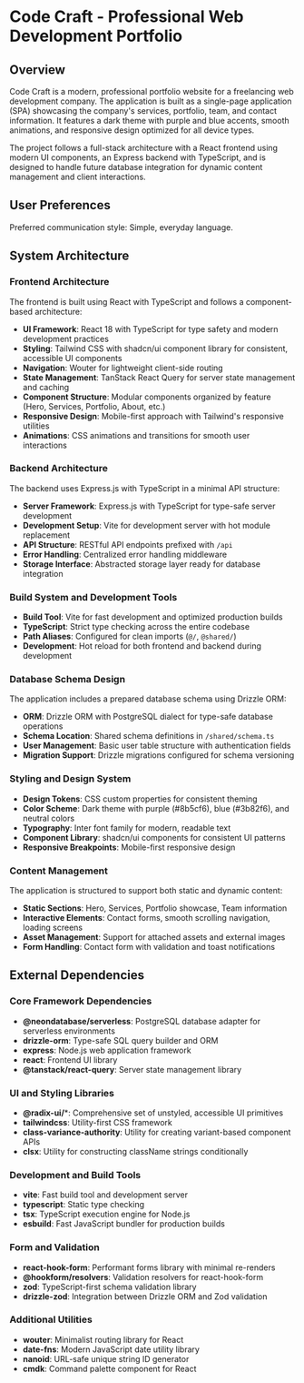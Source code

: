 # Code Craft - Professional Web Development Portfolio

## Overview

Code Craft is a modern, professional portfolio website for a freelancing web development company. The application is built as a single-page application (SPA) showcasing the company's services, portfolio, team, and contact information. It features a dark theme with purple and blue accents, smooth animations, and responsive design optimized for all device types.

The project follows a full-stack architecture with a React frontend using modern UI components, an Express backend with TypeScript, and is designed to handle future database integration for dynamic content management and client interactions.

## User Preferences

Preferred communication style: Simple, everyday language.

## System Architecture

### Frontend Architecture
The frontend is built using React with TypeScript and follows a component-based architecture:

- **UI Framework**: React 18 with TypeScript for type safety and modern development practices
- **Styling**: Tailwind CSS with shadcn/ui component library for consistent, accessible UI components
- **Navigation**: Wouter for lightweight client-side routing
- **State Management**: TanStack React Query for server state management and caching
- **Component Structure**: Modular components organized by feature (Hero, Services, Portfolio, About, etc.)
- **Responsive Design**: Mobile-first approach with Tailwind's responsive utilities
- **Animations**: CSS animations and transitions for smooth user interactions

### Backend Architecture
The backend uses Express.js with TypeScript in a minimal API structure:

- **Server Framework**: Express.js with TypeScript for type-safe server development
- **Development Setup**: Vite for development server with hot module replacement
- **API Structure**: RESTful API endpoints prefixed with `/api`
- **Error Handling**: Centralized error handling middleware
- **Storage Interface**: Abstracted storage layer ready for database integration

### Build System and Development Tools
- **Build Tool**: Vite for fast development and optimized production builds
- **TypeScript**: Strict type checking across the entire codebase
- **Path Aliases**: Configured for clean imports (`@/`, `@shared/`)
- **Development**: Hot reload for both frontend and backend during development

### Database Schema Design
The application includes a prepared database schema using Drizzle ORM:

- **ORM**: Drizzle ORM with PostgreSQL dialect for type-safe database operations
- **Schema Location**: Shared schema definitions in `/shared/schema.ts`
- **User Management**: Basic user table structure with authentication fields
- **Migration Support**: Drizzle migrations configured for schema versioning

### Styling and Design System
- **Design Tokens**: CSS custom properties for consistent theming
- **Color Scheme**: Dark theme with purple (#8b5cf6), blue (#3b82f6), and neutral colors
- **Typography**: Inter font family for modern, readable text
- **Component Library**: shadcn/ui components for consistent UI patterns
- **Responsive Breakpoints**: Mobile-first responsive design

### Content Management
The application is structured to support both static and dynamic content:

- **Static Sections**: Hero, Services, Portfolio showcase, Team information
- **Interactive Elements**: Contact forms, smooth scrolling navigation, loading screens
- **Asset Management**: Support for attached assets and external images
- **Form Handling**: Contact form with validation and toast notifications

## External Dependencies

### Core Framework Dependencies
- **@neondatabase/serverless**: PostgreSQL database adapter for serverless environments
- **drizzle-orm**: Type-safe SQL query builder and ORM
- **express**: Node.js web application framework
- **react**: Frontend UI library
- **@tanstack/react-query**: Server state management library

### UI and Styling Libraries
- **@radix-ui/***: Comprehensive set of unstyled, accessible UI primitives
- **tailwindcss**: Utility-first CSS framework
- **class-variance-authority**: Utility for creating variant-based component APIs
- **clsx**: Utility for constructing className strings conditionally

### Development and Build Tools
- **vite**: Fast build tool and development server
- **typescript**: Static type checking
- **tsx**: TypeScript execution engine for Node.js
- **esbuild**: Fast JavaScript bundler for production builds

### Form and Validation
- **react-hook-form**: Performant forms library with minimal re-renders
- **@hookform/resolvers**: Validation resolvers for react-hook-form
- **zod**: TypeScript-first schema validation library
- **drizzle-zod**: Integration between Drizzle ORM and Zod validation

### Additional Utilities
- **wouter**: Minimalist routing library for React
- **date-fns**: Modern JavaScript date utility library
- **nanoid**: URL-safe unique string ID generator
- **cmdk**: Command palette component for React
